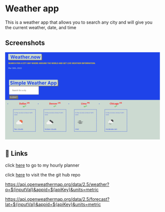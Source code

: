 
# Weather app

This is a weather app that allows you to search any city and will give you the current weather, date, and time



## Screenshots

![App Screenshot](./assets/img/Screenshot%20(24).png)





## 🔗 Links
click [here](https://alexwsalazar.github.io/weather-html/) to go to my hourly planner 

click [here](https://github.com/alexwsalazar/Planner-html) to visit the the git hub repo

https://api.openweathermap.org/data/2.5/weather?q=${inputVal}&appid=${apiKey}&units=metric

https://api.openweathermap.org/data/2.5/forecast?lat=${inputVal}&appid=${apiKey}&units=metric